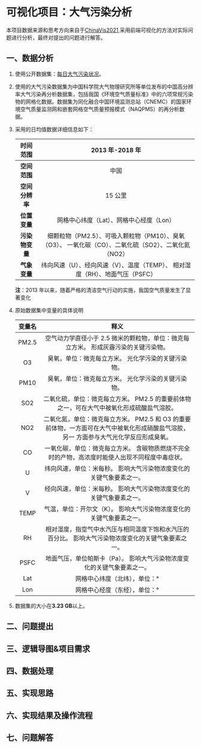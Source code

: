 # 可视化项目：大气污染分析

本项目数据来源和思考方向来自于[ChinaVis2021](http://naq.cicidata.top:10443/chinavis/opendata),采用前端可视化的方法对实际问题进行分析，最终对提出的问题进行解答。

## 一、数据分析

1. 使用公开数据集：[每日大气污染状况](http://naq.cicidata.top:10443/chinavis/opendata)。

2. 使用的大气污染数据集为中国科学院大气物理研究所等单位发布的中国高分辨率大气污染再分析数据集，包括我国《环境空气质量标准》中的六项常规污染物的网格化数据。数据集为同化融合中国环境监测总站（CNEMC）的国家环境空气质量监测网和嵌套网格空气质量预报模式（NAQPMS）的再分析数据。

3. 采用的日均值数据详细信息如下：

   |    时间范围    |                       2013 年-2018 年                        |
   | :------------: | :----------------------------------------------------------: |
   |  **空间范围**  |                             中国                             |
   | **空间分辨率** |                           15 公里                            |
   |  **位置变量**  |           网格中心纬度（Lat）、网格中心经度（Lon）           |
   | **污染物变量** | 细颗粒物（PM2.5）、可吸入颗粒物（PM10）、臭氧（O3）、 一氧化碳（CO）、二氧化硫（SO2）、二氧化氮（NO2） |
   |  **气象变量**  | 纬向风速（U）、经向风速（V）、温度（TEMP）、 相对湿度（RH）、地面气压（PSFC） |

   **注**：2013 年以来，随着严格的清洁空气行动的实施，我国空气质量发生了显著变化

4. 原始数据集中变量的具体说明

   | 变量名 |                             释义                             |
   | :----: | :----------------------------------------------------------: |
   | PM2.5  | 空气动力学直径小于 2.5 微米的颗粒物，单位：微克每立方米。 形成灰霾污染的关键污染物。 |
   |   O3   |     臭氧，单位：微克每立方米。 光化学污染的关键污染物。      |
   |  PM10  |     臭氧，单位：微克每立方米。 光化学污染的关键污染物。      |
   |  SO2   | 二氧化硫，单位：微克每立方米。 PM2.5 的重要前体物之一，可在大气中被氧化形成硫酸盐气溶胶。 |
   |  NO2   | 二氧化氮，单位：微克每立方米。 PM2.5 和 O3 的重要前体物，一方面可在大气中被氧化形成硝酸盐气溶胶，另一 方面参与大气光化学反应形成臭氧。 |
   |   CO   | 一氧化碳，单位：微克每立方米。 含碳物质燃烧不完全时的产物，高浓度时能使人出现不同程度中毒症状。 |
   |   U    | 纬向风速，单位：米每秒。 影响大气污染物浓度变化的关键气象要素之一。 |
   |   V    | 经向风速，单位：米每秒。 影响大气污染物浓度变化的关键气象要素之一。 |
   |  TEMP  | 气温，单位：开尔文（K）。 影响大气污染物浓度变化的关键气象要素之一。 |
   |   RH   | 相对湿度，指空气中水汽压与相同温度下饱和水汽压的百分比。 影响大气污染物浓度变化的关键气象要素之一。 |
   |  PSFC  | 地面气压，单位帕斯卡（Pa）。 影响大气污染物浓度变化的关键气象要素之一。 |
   |  Lat   |                网格中心纬度（北纬），单位：°                 |
   |  Lon   |                网格中心经度（东经），单位：°                 |

5. 数据集的大小在**3.23 GB**以上。

## 二、问题提出

## 三、逻辑导图&项目需求

## 四、数据处理

## 五、实现思路

## 六、实现结果及操作流程

## 七、问题解答

